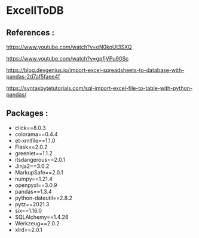 # ExcellToDB

## References : 

https://www.youtube.com/watch?v=oN0koUt3SXQ

https://www.youtube.com/watch?v=gpfjVPu90Sc

https://blog.devgenius.io/import-excel-spreadsheets-to-database-with-pandas-2d7af5faee4f

https://syntaxbytetutorials.com/sql-import-excel-file-to-table-with-python-pandas/

## Packages :


* click==8.0.3
* colorama==0.4.4
* et-xmlfile==1.1.0
* Flask==2.0.2
* greenlet==1.1.2
* itsdangerous==2.0.1
* Jinja2==3.0.2
* MarkupSafe==2.0.1
* numpy==1.21.4
* openpyxl==3.0.9
* pandas==1.3.4
* python-dateutil==2.8.2
* pytz==2021.3
* six==1.16.0
* SQLAlchemy==1.4.26
* Werkzeug==2.0.2
* xlrd==2.0.1